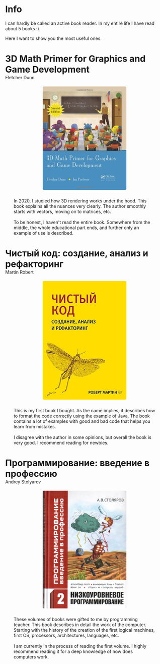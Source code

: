 <script>
	function hasNavigation() { return false; }
    function getTitle() { return "Books"; }
</script>

<style>
	.book-title {
		margin-bottom: 15pt;
		color: var(--color-text-3);
	}

	.book-title h1{
		padding-bottom: 0px !important;
		margin-bottom: 0px !important;
	}

	.book {
		padding-left: 20pt;
		padding-right: 20pt;
		display: flex;
		flex-wrap: wrap;
		justify-content: center;
		gap: 20pt;
	}

	.book div {
		width: 350pt;
	}

	.book img {
		width: 200pt;
		border-radius: 4px;
		background:  rgba(0, 0, 0, 0);
		animation-duration: 0.8s;
		animation-name: fade;
	}
</style>

# Info

I can hardly be called an active book reader. In my entire life I have read about 5 books :)

Here I want to show you the most useful ones.
<div class="page-separator-close"></div>

<div class="book-title">
	<h1 id="math_primer">3D Math Primer for Graphics and Game Development</h1>
	Fletcher Dunn
</div>
<div class="book">
	<img src="resources/profile/books/3d_math_primer.jpg" />
	<div>
		In 2020, I studied how 3D rendering works under the hood. This book explains all the nuances very clearly. The author smoothly starts with vectors, moving on to matrices, etc. 
		<br/>
		<br/>
		To be honest, I haven't read the entire book. Somewhere from the middle, the whole educational part ends, and further only an example of use is described.
	</div>
</div>

<div class="book-title">
	<h1 id="clear_code">Чистый код: создание, анализ и рефакторинг</h1>
	Martin Robert
</div>
<div class="book">
	<img src="resources/profile/books/clear_code.jpg" />
	<div>
		This is my first book I bought. As the name implies, it describes how to format the code correctly using the example of Java.
		The book contains a lot of examples with good and bad code that helps you learn from mistakes.
		<br/>
		<br/>
		I disagree with the author in some opinions, but overall the book is very good. I recommend reading for newbies.
	</div>
</div>

<div class="book-title">
	<h1 id="programming_vvedenie">Программирование: введение в профессию</h1>
	Andrey Stolyarov
</div>
<div class="book">
	<img src="resources/profile/books/programming_vvedenie.jpg" />
	<div>
		These volumes of books were gifted to me by programming teacher. This book describes in detail the work of the computer. Starting with the history of the creation of the first logical machines, first OS, processors, architectures, languages, etc.
		<br/>
		<br/>
		I am currently in the process of reading the first volume. I highly recommend reading it for a deep knowledge of how does computers work.
	</div>
</div>